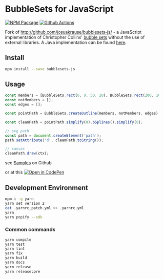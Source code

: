 # BubbleSets for JavaScript

[![NPM Package][npm-image]][npm-url] [![Github Actions][github-actions-image]][github-actions-url]

Fork of http://github.com/josuakrause/bubblesets-js/ - a JavaScript implementation of Christopher Collins' [bubble sets](http://vialab.science.uoit.ca/portfolio/bubblesets)
without the use of external libraries. A Java implementation can be found [here](https://github.com/JosuaKrause/Bubble-Sets).

## Install

```sh
npm install --save bubblesets-js
```

## Usage

```js
const members = [BubbleSets.rect(0, 0, 50, 20), BubbleSets.rect(200, 100, 50, 20)];
const notMembers = [];
const edges = [];

const pointPath = BubbleSets.createOutline(members, notMembers, edges);

const cleanPath = pointPath.simplify(0).bSplines().simplify(0);

// svg path
const path = document.createElement('path');
path.setAttribute('d', cleanPath.toString());

// canvas
cleanPath.draw(ctx);
```

see [Samples](https://github.com/sgratzl/bubblesets-js/tree/master/samples) on Github

or at this [![Open in CodePen][codepen]](https://codepen.io/sgratzl/pen/TODO)

## Development Environment

```sh
npm i -g yarn
yarn set version 2
cat .yarnrc_patch.yml >> .yarnrc.yml
yarn
yarn pnpify --sdk
```

### Common commands

```sh
yarn compile
yarn test
yarn lint
yarn fix
yarn build
yarn docs
yarn release
yarn release:pre
```

[npm-image]: https://badge.fury.io/js/bubblesets-js.svg
[npm-url]: https://npmjs.org/package/bubblesets-js
[github-actions-image]: https://github.com/sgratzl/bubblesets-js/workflows/ci/badge.svg
[github-actions-url]: https://github.com/sgratzl/bubblesets-js/actions
[codepen]: https://img.shields.io/badge/CodePen-open-blue?logo=codepen

